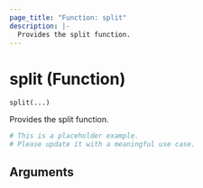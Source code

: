 ```yaml
---
page_title: "Function: split"
description: |-
  Provides the split function.
---
```


# split (Function)

`split(...)`

Provides the split function.

```terraform
# This is a placeholder example.
# Please update it with a meaningful use case.

```

## Arguments

